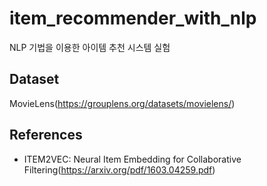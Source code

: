 # item_recommender_with_nlp
NLP 기법을 이용한 아이템 추천 시스템 실험

## Dataset
MovieLens(https://grouplens.org/datasets/movielens/)

## References
* ITEM2VEC: Neural Item Embedding for Collaborative Filtering(https://arxiv.org/pdf/1603.04259.pdf)
